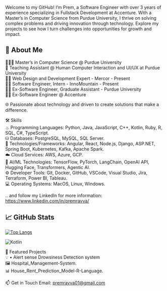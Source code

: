 Welcome to my GitHub! I’m Prem, a Software Engineer with over 3 years of experience specializing in Fullstack Development at Accenture. With a Master’s in Computer Science from Purdue University, I thrive on solving complex problems and driving innovation through technology. Explore my projects to see how I turn challenges into opportunities for growth and impact.

## 🚀 About Me<br>
👨🏻‍🎓 Master’s in Computer Science @ Purdue University<br>
💼 Teaching Assistant @ Human Computer Interaction and UI/UX at Purdue University<br>
👨‍💻 Web Design and Development Expert - Mercor - Present<br>
👨‍💻 Software Engineer, Intern - InnoMountain - Present<br>
👨‍💻 Ex-Software Engineer, Graduate Assistant - Purdue University<br>
👨‍💻 Ex-Software Engineer @ Accenture<br>

🌐 Passionate about technology and driven to create solutions that make a difference.<br>

🛠 Skills <br>
♨ Programming Languages: Python, Java, JavaScript, C++, Kotlin, Ruby, R, SQL, C#, TypeScript.<br>
⛁ Databases: PostgreSQL, MySQL, SQL Server.<br>
🧩 Technologies/Frameworks: Angular, React, Node.js, Django, ASP.NET, Spring Boot, Kubernetes, Kafka, Apache Spark.<br>
☁️ Cloud Services: AWS, Azure, GCP.<br>
🤖 AI/ML Technologies: TensorFlow, PyTorch, LangChain, OpenAI API, Hugging Face, Transformers, Agentic AI.<br>
⚙️ Developer Tools: Git, Docker, GitHub, VSCode, Visual Studio, Jira, Terraform, Power BI, Tableau.<br>
💻 Operating Systems: MacOS, Linux, Windows.<br>

.. and follow my LinkedIn for more information: https://www.linkedin.com/in/premravva/

## 📈 GitHub Stats



[![Top Langs](https://github-readme-stats.vercel.app/api/top-langs/?username=Premravva&layout=compact&theme=radical)](https://github.com/anuraghazra/github-readme-stats)

![Kotlin](https://img.shields.io/badge/Kotlin-%230095D5.svg?style=flat&logo=kotlin&logoColor=white)



🌟 Featured Projects<br>
💡 •	Alert sense Drowsiness Detection system <br>
🖼️ Hospital_Management-System.<br>
📊 House_Rent_Prediction_Model-R-Language. <br>

📫 Get in Touch
Email: premravva01@gmail.com
